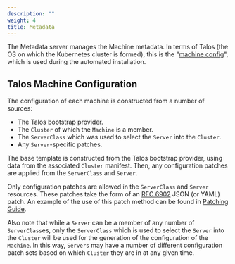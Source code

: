 ```yaml
---
description: ""
weight: 4
title: Metadata
---
```


The Metadata server manages the Machine metadata.
In terms of Talos (the OS on which the Kubernetes cluster is formed), this is the
"[machine config](https://www.talos.dev/docs/v0.8/reference/configuration/)",
which is used during the automated installation.

## Talos Machine Configuration

The configuration of each machine is constructed from a number of sources:

- The Talos bootstrap provider.
- The `Cluster` of which the `Machine` is a member.
- The `ServerClass` which was used to select the `Server` into the `Cluster`.
- Any `Server`-specific patches.

The base template is constructed from the Talos bootstrap provider, using data from the associated `Cluster` manifest.
Then, any configuration patches are applied from the `ServerClass` and `Server`.

Only configuration patches are allowed in the `ServerClass` and `Server` resources.
These patches take the form of an [RFC 6902](https://tools.ietf.org/html/rfc6902) JSON (or YAML) patch.
An example of the use of this patch method can be found in [Patching Guide](../../guides/patching/).

Also note that while a `Server` can be a member of any number of `ServerClass`es, only the `ServerClass` which is used to select the `Server` into the `Cluster` will be used for the generation of the configuration of the `Machine`.
In this way, `Servers` may have a number of different configuration patch sets based on which `Cluster` they are in at any given time.

